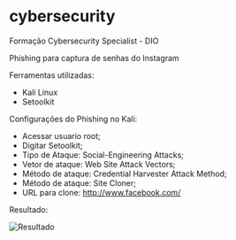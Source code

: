 # cybersecurity
Formação Cybersecurity Specialist - DIO

Phishing para captura de senhas do Instagram

Ferramentas utilizadas:
* Kali Linux
* Setoolkit

Configurações do Phishing no Kali:
* Acessar usuario root;
* Digitar Setoolkit;
* Tipo de Ataque: Social-Engineering Attacks;
* Vetor de ataque: Web Site Attack Vectors;
* Método de ataque: Credential Harvester Attack Method;
* Método de ataque: Site Cloner;
* URL para clone: http://www.facebook.com/

Resultado:

![Resultado](https://user-images.githubusercontent.com/73970783/214458284-22e2376c-5468-4527-9fe0-d8022d04081d.png)
